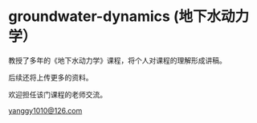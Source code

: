 # groundwater-dynamics (地下水动力学）

教授了多年的《地下水动力学》课程，将个人对课程的理解形成讲稿。

后续还将上传更多的资料。

欢迎担任该门课程的老师交流。

<yanggy1010@126.com>
